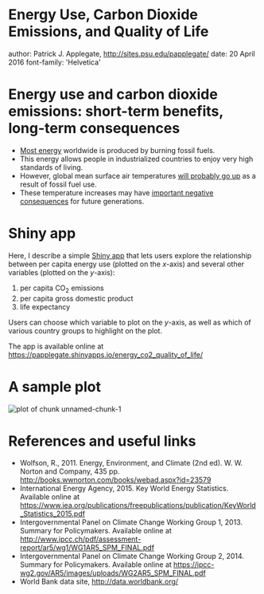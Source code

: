 Energy Use, Carbon Dioxide Emissions, and Quality of Life
========================================================
author: Patrick J. Applegate, http://sites.psu.edu/papplegate/
date: 20 April 2016
font-family: 'Helvetica'

Energy use and carbon dioxide emissions: short-term benefits, long-term consequences
========================================================

- [Most energy](https://www.iea.org/publications/freepublications/publication/KeyWorld_Statistics_2015.pdf) worldwide is produced by burning fossil fuels.  
- This energy allows people in industrialized countries to enjoy very high standards of living.  
- However, global mean surface air temperatures [will probably go up](http://www.ipcc.ch/pdf/assessment-report/ar5/wg1/WG1AR5_SPM_FINAL.pdf) as a result of fossil fuel use.  
- These temperature increases may have [important negative consequences](https://ipcc-wg2.gov/AR5/images/uploads/WG2AR5_SPM_FINAL.pdf) for future generations.  

Shiny app
========================================================

Here, I describe a simple [Shiny app](http://shiny.rstudio.com) that lets users explore the relationship between per capita energy use (plotted on the $x$-axis) and several other variables (plotted on the $y$-axis): 

1. per capita CO$_2$ emissions
2. per capita gross domestic product
3. life expectancy

Users can choose which variable to plot on the $y$-axis, as well as which of various country groups to highlight on the plot.  

The app is available online at https://papplegate.shinyapps.io/energy_co2_quality_of_life/

A sample plot
========================================================

![plot of chunk unnamed-chunk-1](gdp_shiny-figure/unnamed-chunk-1-1.png) 

References and useful links
========================================================

- Wolfson, R., 2011.  Energy, Environment, and Climate (2nd ed).  W. W. Norton and Company, 435 pp.  http://books.wwnorton.com/books/webad.aspx?id=23579
- International Energy Agency, 2015. Key World Energy Statistics.  Available online at https://www.iea.org/publications/freepublications/publication/KeyWorld_Statistics_2015.pdf
- Intergovernmental Panel on Climate Change Working Group 1, 2013.  Summary for Policymakers.  Available online at http://www.ipcc.ch/pdf/assessment-report/ar5/wg1/WG1AR5_SPM_FINAL.pdf
- Intergovernmental Panel on Climate Change Working Group 2, 2014.  Summary for Policymakers.  Available online at https://ipcc-wg2.gov/AR5/images/uploads/WG2AR5_SPM_FINAL.pdf
- World Bank data site, http://data.worldbank.org/
